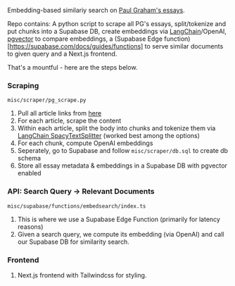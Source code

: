 Embedding-based similariy search on [Paul Graham's essays](http://www.paulgraham.com/articles.html). 

Repo contains: A python script to scrape all PG's essays, split/tokenize and put chunks into a Supabase DB, create embeddings via [LangChain](https://python.langchain.com/en/latest/index.html)/OpenAI, [pgvector](https://github.com/pgvector/pgvector) to compare embeddings, a (Supabase Edge function)[https://supabase.com/docs/guides/functions] to serve similar documents to given query and a Next.js frontend. 

That's a mountful - here are the steps below. 

### Scraping
`misc/scraper/pg_scrape.py`

1. Pull all article links from [here](http://www.paulgraham.com/articles.html)
2. For each article, scrape the content
3. Within each article, split the body into chunks and tokenize them via [LangChain SpacyTextSplitter](https://python.langchain.com/en/latest/modules/indexes/text_splitters/examples/spacy.html) (worked best among the options) 
4. For each chunk, compute OpenAI embeddings 
5. Seperately, go to Supabase and follow `misc/scraper/db.sql` to create db schema
6. Store all essay metadata & embeddings in a Supabase DB with pgvector enabled


### API: Search Query -> Relevant Documents

`misc/supabase/functions/embedsearch/index.ts`
1. This is where we use a Supabase Edge Function (primarily for latency reasons)
2. Given a search query, we compute its embedding (via OpenAI) and call our Supabase DB for similarity search.

### Frontend

1. Next.js frontend with Tailwindcss for styling. 




